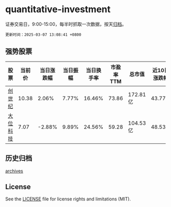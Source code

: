 # quantitative-investment

证券交易日，9:00-15:00，每半时抓取一次数据，按天[归档](archives)。

`更新时间：2025-03-07 13:08:41 +0800`

## 强势股票

|股票|当前价|当日涨跌幅|当日振幅|当日换手率|市盈率TTM|总市值|近10日涨跌幅|
|----|----|----|----|----|----|----|----|
|[创世纪](https://xueqiu.com/S/SZ300083)|10.38|2.06%|7.77%|16.46%|73.86|172.81亿|43.77%|
|[大位科技](https://xueqiu.com/S/SH600589)|7.07|-2.88%|9.89%|24.56%|59.28|104.53亿|48.53%|

## 历史归档

[archives](archives)

## License

See the [LICENSE](LICENSE) file for license rights and limitations (MIT).